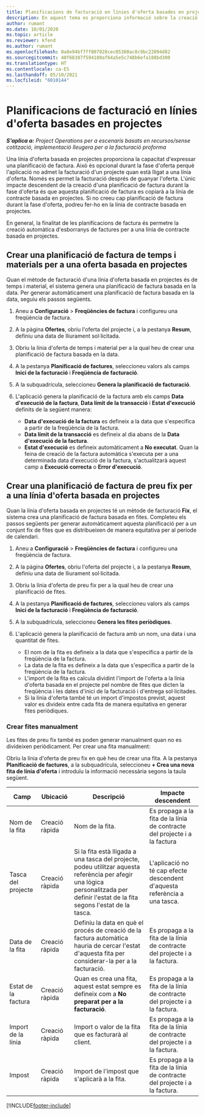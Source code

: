 ```yaml
---
title: Planificacions de facturació en línies d'oferta basades en projectes
description: En aquest tema es proporciona informació sobre la creació e planificacions i fites de facturació per a línies d'oferta.
author: rumant
ms.date: 10/01/2020
ms.topic: article
ms.reviewer: kfend
ms.author: rumant
ms.openlocfilehash: 0a8e94bf7ff807028cec05380ac8c9bc22094d82
ms.sourcegitcommit: 40f68387f594180af64a5e5c748b6efa188bd300
ms.translationtype: HT
ms.contentlocale: ca-ES
ms.lasthandoff: 05/10/2021
ms.locfileid: "6010144"
---
```

# <a name="invoice-schedules-on-project-based-quote-lines"></a>Planificacions de facturació en línies d'oferta basades en projectes

_**S'aplica a:** Project Operations per a escenaris basats en recursos/sense cotització, implementació lleugera per a la facturació proforma_

Una línia d'oferta basada en projectes proporciona la capacitat d'expressar una planificació de factura. Això és opcional durant la fase d'oferta perquè l'aplicació no admet la facturació d'un projecte quan està lligat a una línia d'oferta. Només es permet la facturació després de guanyar l'oferta. L'únic impacte descendent de la creació d'una planificació de factura durant la fase d'oferta és que aquesta planificació de factura es copiarà a la línia de contracte basada en projectes. Si no creeu cap planificació de factura durant la fase d'oferta, podreu fer-ho en la línia de contracte basada en projectes.

En general, la finalitat de les planificacions de factura és permetre la creació automàtica d'esborranys de factures per a una línia de contracte basada en projectes. 

## <a name="create-a-time-and-material-invoice-schedule-for-a-project-based-quote-line"></a>Crear una planificació de factura de temps i materials per a una oferta basada en projectes

Quan el mètode de facturació d'una línia d'oferta basada en projectes és de temps i material, el sistema genera una planificació de factura basada en la data. Per generar automàticament una planificació de factura basada en la data, seguiu els passos següents.

1. Aneu a **Configuració** > **Freqüències de factura** i configureu una freqüència de factura.
2. A la pàgina **Ofertes**, obriu l'oferta del projecte i, a la pestanya **Resum**, definiu una data de lliurament sol·licitada.
3. Obriu la línia d'oferta de temps i material per a la qual heu de crear una planificació de factura basada en la data. 
4. A la pestanya **Planificació de factures**, seleccioneu valors als camps **Inici de la facturació** i **Freqüència de facturació**. 
5. A la subquadrícula, seleccioneu **Genera la planificació de facturació**.
6. L'aplicació genera la planificació de la factura amb els camps **Data d'execució de la factura**, **Data límit de la transacció** i **Estat d'execució** definits de la següent manera:

    - **Data d'execució de la factura** es defineix a la data que s'especifica a partir de la freqüència de la factura.
    - **Data límit de la transacció** es defineix al dia abans de la **Data d'execució de la factura**.
    - **Estat d'execució** es defineix automàticament a **No executat**. Quan la feina de creació de la factura automàtica s'executa per a una determinada data d'execució de la factura, s'actualitzarà aquest camp a **Execució correcta** o **Error d'execució**.

## <a name="create-a-fixed-price-invoice-schedule-for-a-project-based-quote-line"></a>Crear una planificació de factura de preu fix per a una línia d'oferta basada en projectes

Quan la línia d'oferta basada en projectes té un mètode de facturació **Fix**, el sistema crea una planificació de factura basada en fites. Completeu els passos següents per generar automàticament aquesta planificació per a un conjunt fix de fites que es distribueixen de manera equitativa per al període de calendari.

1. Aneu a **Configuració** > **Freqüències de factura** i configureu una freqüència de factura.
2. A la pàgina **Ofertes**, obriu l'oferta del projecte i, a la pestanya **Resum**, definiu una data de lliurament sol·licitada.
3. Obriu la línia d'oferta de preu fix per a la qual heu de crear una planificació de fites. 
4. A la pestanya **Planificació de factures**, seleccioneu valors als camps **Inici de la facturació** i **Freqüència de facturació**. 
5. A la subquadrícula, seleccioneu **Genera les fites periòdiques**.
6. L'aplicació genera la planificació de factura amb un nom, una data i una quantitat de fites.

    - El nom de la fita es defineix a la data que s'especifica a partir de la freqüència de la factura.
    - La data de la fita es defineix a la data que s'especifica a partir de la freqüència de la factura.
    - L'import de la fita es calcula dividint l'import de l'oferta a la línia d'oferta basada en el projecte pel nombre de fites que dicten la freqüència i les dates d'inici de la facturació i d'entrega sol·licitades.
    - Si la línia d'oferta també té un import d'impostos previst, aquest valor es divideix entre cada fita de manera equitativa en generar fites periòdiques.

### <a name="manually-create-milestones"></a>Crear fites manualment

Les fites de preu fix també es poden generar manualment quan no es divideixen periòdicament. Per crear una fita manualment:

Obriu la línia d'oferta de preu fix en què heu de crear una fita. A la pestanya **Planificació de factures**, a la subquadrícula, seleccioneu **+ Crea una nova fita de línia d'oferta** i introduïu la informació necessària segons la taula següent.

| **Camp** | **Ubicació** | **Descripció** | **Impacte descendent** |
| --- | --- | --- | --- |
| Nom de la fita | Creació ràpida | Nom de la fita. | Es propaga a la fita de la línia de contracte del projecte i a la factura |
| Tasca del projecte | Creació ràpida | Si la fita està lligada a una tasca del projecte, podeu utilitzar aquesta referència per afegir una lògica personalitzada per definir l'estat de la fita segons l'estat de la tasca. | L'aplicació no té cap efecte descendent d'aquesta referència a una tasca. |
| Data de la fita | Creació ràpida | Definiu la data en què el procés de creació de la factura automàtica hauria de cercar l'estat d'aquesta fita per considerar-la per a la facturació. | Es propaga a la fita de la línia de contracte del projecte i a la factura. |
| Estat de la factura | Creació ràpida | Quan es crea una fita, aquest estat sempre es defineix com a **No preparat per a la facturació**. | Es propaga a la fita de la línia de contracte del projecte i a la factura. |
| Import de la línia | Creació ràpida | Import o valor de la fita que es facturarà al client. | Es propaga a la fita de la línia de contracte del projecte i a la factura. |
| Impost | Creació ràpida | Import de l'impost que s'aplicarà a la fita. | Es propaga a la fita de la línia de contracte del projecte i a la factura. |


[!INCLUDE[footer-include](../includes/footer-banner.md)]